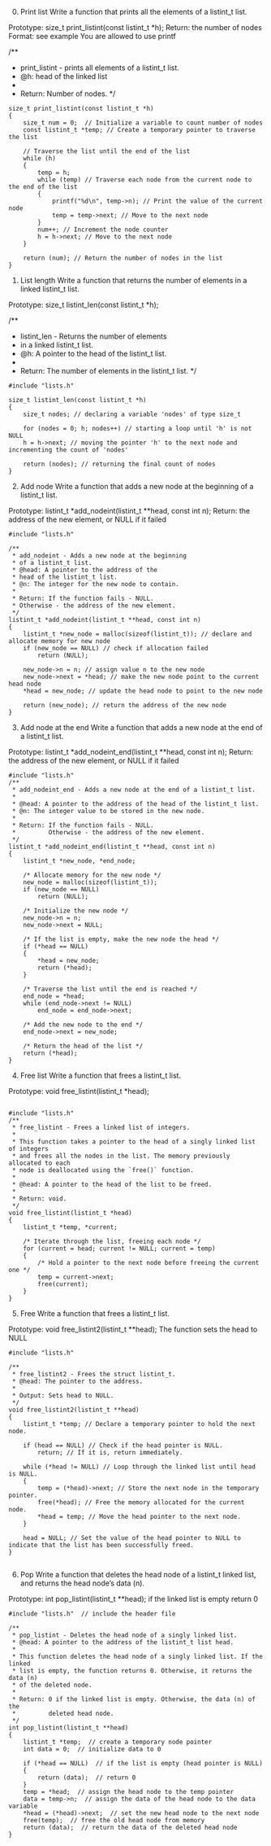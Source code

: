0. Print list
Write a function that prints all the elements of a listint_t list.

Prototype: size_t print_listint(const listint_t *h);
Return: the number of nodes
Format: see example
You are allowed to use printf


/**
 * print_listint - prints all elements of a listint_t list.
 * @h: head of the linked list
 *
 * Return: Number of nodes.
 */
```
size_t print_listint(const listint_t *h)
{
	size_t num = 0;  // Initialize a variable to count number of nodes
	const listint_t *temp; // Create a temporary pointer to traverse the list

	// Traverse the list until the end of the list
	while (h)
	{
		temp = h;
		while (temp) // Traverse each node from the current node to the end of the list
		{
			printf("%d\n", temp->n); // Print the value of the current node
			temp = temp->next; // Move to the next node
		}
		num++; // Increment the node counter
		h = h->next; // Move to the next node
	}

	return (num); // Return the number of nodes in the list
}

```
1. List length
Write a function that returns the number of elements in a linked listint_t list.

Prototype: size_t listint_len(const listint_t *h);

/**
 * listint_len - Returns the number of elements
 * in a linked listint_t list.
 * @h: A pointer to the head of the listint_t list.
 *
 * Return: The number of elements in the listint_t list.
 */

```
#include "lists.h"

size_t listint_len(const listint_t *h)
{
    size_t nodes; // declaring a variable 'nodes' of type size_t 
    
    for (nodes = 0; h; nodes++) // starting a loop until 'h' is not NULL
    h = h->next; // moving the pointer 'h' to the next node and incrementing the count of 'nodes'

    return (nodes); // returning the final count of nodes
}

```

2. Add node
Write a function that adds a new node at the beginning of a listint_t list.

Prototype: listint_t *add_nodeint(listint_t **head, const int n);
Return: the address of the new element, or NULL if it failed

```
#include "lists.h"

/**
 * add_nodeint - Adds a new node at the beginning
 * of a listint_t list.
 * @head: A pointer to the address of the
 * head of the listint_t list.
 * @n: The integer for the new node to contain.
 * 
 * Return: If the function fails - NULL.
 * Otherwise - the address of the new element.
 */
listint_t *add_nodeint(listint_t **head, const int n)
{
    listint_t *new_node = malloc(sizeof(listint_t)); // declare and allocate memory for new node
    if (new_node == NULL) // check if allocation failed
        return (NULL);
        
    new_node->n = n; // assign value n to the new node
    new_node->next = *head; // make the new node point to the current head node
    *head = new_node; // update the head node to point to the new node

    return (new_node); // return the address of the new node
}

````

3. Add node at the end
Write a function that adds a new node at the end of a listint_t list.

Prototype: listint_t *add_nodeint_end(listint_t **head, const int n);
Return: the address of the new element, or NULL if it failed

```
#include "lists.h"
/**
 * add_nodeint_end - Adds a new node at the end of a listint_t list.
 *
 * @head: A pointer to the address of the head of the listint_t list.
 * @n: The integer value to be stored in the new node.
 *
 * Return: If the function fails - NULL.
 *         Otherwise - the address of the new element.
 */
listint_t *add_nodeint_end(listint_t **head, const int n)
{
    listint_t *new_node, *end_node;

    /* Allocate memory for the new node */
    new_node = malloc(sizeof(listint_t));
    if (new_node == NULL)
        return (NULL);

    /* Initialize the new node */
    new_node->n = n;
    new_node->next = NULL;

    /* If the list is empty, make the new node the head */
    if (*head == NULL)
    {
        *head = new_node;
        return (*head);
    }

    /* Traverse the list until the end is reached */
    end_node = *head;
    while (end_node->next != NULL)
        end_node = end_node->next;

    /* Add the new node to the end */
    end_node->next = new_node;

    /* Return the head of the list */
    return (*head);
}

```

4. Free list
Write a function that frees a listint_t list.

Prototype: void free_listint(listint_t *head);

```

#include "lists.h"
/**
 * free_listint - Frees a linked list of integers.
 *
 * This function takes a pointer to the head of a singly linked list of integers
 * and frees all the nodes in the list. The memory previously allocated to each
 * node is deallocated using the `free()` function.
 *
 * @head: A pointer to the head of the list to be freed.
 *
 * Return: void.
 */
void free_listint(listint_t *head)
{
    listint_t *temp, *current;

    /* Iterate through the list, freeing each node */
    for (current = head; current != NULL; current = temp)
    {
        /* Hold a pointer to the next node before freeing the current one */
        temp = current->next;
        free(current);
    }
}

```

5. Free
Write a function that frees a listint_t list.

Prototype: void free_listint2(listint_t **head);
The function sets the head to NULL

```
#include "lists.h"

/**
 * free_listint2 - Frees the struct listint_t.
 * @head: The pointer to the address.
 *
 * Output: Sets head to NULL.
 */
void free_listint2(listint_t **head)
{
    listint_t *temp; // Declare a temporary pointer to hold the next node.

    if (head == NULL) // Check if the head pointer is NULL.
        return; // If it is, return immediately.

    while (*head != NULL) // Loop through the linked list until head is NULL.
    {
        temp = (*head)->next; // Store the next node in the temporary pointer.
        free(*head); // Free the memory allocated for the current node.
        *head = temp; // Move the head pointer to the next node.
    }

    head = NULL; // Set the value of the head pointer to NULL to indicate that the list has been successfully freed.
}


```
6. Pop
Write a function that deletes the head node of a listint_t linked list, and returns the head node’s data (n).

Prototype: int pop_listint(listint_t **head);
if the linked list is empty return 0

```
#include "lists.h"  // include the header file

/**
 * pop_listint - Deletes the head node of a singly linked list.
 * @head: A pointer to the address of the listint_t list head.
 *
 * This function deletes the head node of a singly linked list. If the linked
 * list is empty, the function returns 0. Otherwise, it returns the data (n)
 * of the deleted node.
 *
 * Return: 0 if the linked list is empty. Otherwise, the data (n) of the
 *         deleted head node.
 */
int pop_listint(listint_t **head)
{
    listint_t *temp;  // create a temporary node pointer
    int data = 0;  // initialize data to 0

    if (*head == NULL)  // if the list is empty (head pointer is NULL)
    {
        return (data);  // return 0
    }
    temp = *head;  // assign the head node to the temp pointer
    data = temp->n;  // assign the data of the head node to the data variable
    *head = (*head)->next;  // set the new head node to the next node
    free(temp);  // free the old head node from memory
    return (data);  // return the data of the deleted head node
}

```
